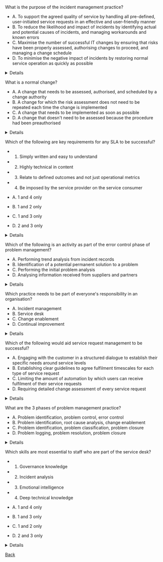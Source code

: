 What is the purpose of the incident management practice?

- A. To support the agreed quality of service by handling all pre-defined, user-initiated service requests in an effective and user-friendly manner
- B. To reduce the likelihood and impact of incidents by identifying actual and potential causes of incidents, and managing workarounds and known errors
- C. Maximise the number of successful IT changes by ensuring that risks have been properly assessed, authorising changes to proceed, and managing a change schedule
- D. To minimise the negative impact of incidents by restoring normal service operation as quickly as possible

<details>
  D. To minimise the negative impact of incidents by restoring normal service operation as quickly as possible
</details>

What is a normal change?

- A. A change that needs to be assessed, authorised, and scheduled by a change authority
- B. A change for which the risk assessment does not need to be repeated each time the change is implemented
- C. A change that needs to be implemented as soon as possible
- D. A change that doesn't need to be assessed because the procedure had been preauthorised

<details>
  A. A change that needs to be assessed, authorised, and scheduled by a change authority
</details>

Which of the following are key requirements for any SLA to be successful?

- 1. Simply written and easy to understand
- 2. Highly technical in content
- 3. Relate to defined outcomes and not just operational metrics
- 4. Be imposed by the service provider on the service consumer

- A. 1 and 4 only
- B. 1 and 2 only
- C. 1 and 3 only
- D. 2 and 3 only

<details>
  C. 1 and 3 only
</details>

Which of the following is an activity as part of the error control phase of problem management?

- A. Performing trend analysis from incident records
- B. Identification of a potential permanent solution to a problem
- C. Performing the initial problem analysis
- D. Analysing information received from suppliers and partners

<details>
  B. Identification of a potential permanent solution to a problem
</details>

Which practice needs to be part of everyone's responsibility in an organisation?

- A. Incident management
- B. Service desk
- C. Change enablement
- D. Continual improvement

<details>
  D. Continual improvement
</details>

Which of the following would aid service request management to be successful?

- A. Engaging with the customer in a structured dialogue to establish their specific needs around service levels
- B. Establishing clear guidelines to agree fulfilment timescales for each type of service request
- C. Limiting the amount of automation by which users can receive fulfilment of their service requests
- D. Requiring detailed change assessment of every service request

<details>
  A. Engaging with the customer in a structured dialogue to establish their specific needs around service levels
</details>

What are the 3 phases of problem management practice?

- A. Problem identification, problem control, error control
- B. Problem identification, root cause analysis, change enablement
- C. Problem identification, problem classification, problem closure
- D. Problem logging, problem resolution, problem closure

<details>
  A. Problem identification, problem control, error control
</details>
         
Which skills are most essential to staff who are part of the service desk?

- 1. Governance knowledge
- 2. Incident analysis
- 3. Emotional intelligence
- 4. Deep technical knowledge

- A. 1 and 4 only
- B. 1 and 3 only
- C. 1 and 2 only
- D. 2 and 3 only

<details>
  D. 2 and 3 only
</details>

[Back](README.md)
